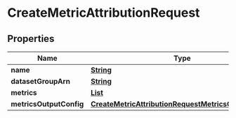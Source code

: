

# CreateMetricAttributionRequest


## Properties

| Name | Type | Description | Notes |
|------------ | ------------- | ------------- | -------------|
|**name** | [**String**](String.md) |  |  |
|**datasetGroupArn** | [**String**](String.md) |  |  |
|**metrics** | [**List**](List.md) |  |  |
|**metricsOutputConfig** | [**CreateMetricAttributionRequestMetricsOutputConfig**](CreateMetricAttributionRequestMetricsOutputConfig.md) |  |  |



